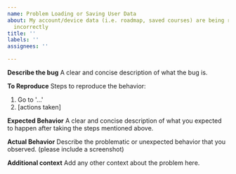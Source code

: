 ```yaml
---
name: Problem Loading or Saving User Data
about: My account/device data (i.e. roadmap, saved courses) are being read or saved
  incorrectly
title: ''
labels: ''
assignees: ''

---
```


**Describe the bug**
A clear and concise description of what the bug is.

**To Reproduce**
Steps to reproduce the behavior:
1. Go to '...'
2. [actions taken]

**Expected Behavior**
A clear and concise description of what you expected to happen after taking the steps mentioned above.

**Actual Behavior**
Describe the problematic or unexpected behavior that you observed. (please include a screenshot)

**Additional context**
Add any other context about the problem here.
